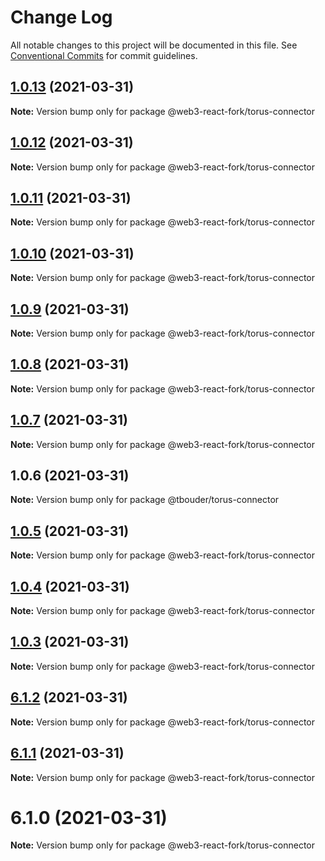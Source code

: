 # Change Log

All notable changes to this project will be documented in this file.
See [Conventional Commits](https://conventionalcommits.org) for commit guidelines.

## [1.0.13](https://github.com/TBouder/web3-react-fork/compare/@web3-react-fork/torus-connector@1.0.12...@web3-react-fork/torus-connector@1.0.13) (2021-03-31)

**Note:** Version bump only for package @web3-react-fork/torus-connector





## [1.0.12](https://github.com/TBouder/web3-react-fork/compare/@web3-react-fork/torus-connector@1.0.11...@web3-react-fork/torus-connector@1.0.12) (2021-03-31)

**Note:** Version bump only for package @web3-react-fork/torus-connector





## [1.0.11](https://github.com/TBouder/web3-react-fork/compare/@web3-react-fork/torus-connector@1.0.10...@web3-react-fork/torus-connector@1.0.11) (2021-03-31)

**Note:** Version bump only for package @web3-react-fork/torus-connector





## [1.0.10](https://github.com/TBouder/web3-react-fork/compare/@web3-react-fork/torus-connector@1.0.9...@web3-react-fork/torus-connector@1.0.10) (2021-03-31)

**Note:** Version bump only for package @web3-react-fork/torus-connector





## [1.0.9](https://github.com/TBouder/web3-react-fork/compare/@web3-react-fork/torus-connector@1.0.8...@web3-react-fork/torus-connector@1.0.9) (2021-03-31)

**Note:** Version bump only for package @web3-react-fork/torus-connector





## [1.0.8](https://github.com/TBouder/web3-react-fork/compare/@web3-react-fork/torus-connector@1.0.7...@web3-react-fork/torus-connector@1.0.8) (2021-03-31)

**Note:** Version bump only for package @web3-react-fork/torus-connector





## [1.0.7](https://github.com/TBouder/web3-react-fork/compare/@web3-react-fork/torus-connector@1.0.5...@web3-react-fork/torus-connector@1.0.7) (2021-03-31)

**Note:** Version bump only for package @web3-react-fork/torus-connector





## 1.0.6 (2021-03-31)

**Note:** Version bump only for package @tbouder/torus-connector





## [1.0.5](https://github.com/TBouder/web3-react-fork/compare/@web3-react-fork/torus-connector@1.0.4...@web3-react-fork/torus-connector@1.0.5) (2021-03-31)

**Note:** Version bump only for package @web3-react-fork/torus-connector





## [1.0.4](https://github.com/TBouder/web3-react-fork/compare/@web3-react-fork/torus-connector@1.0.3...@web3-react-fork/torus-connector@1.0.4) (2021-03-31)

**Note:** Version bump only for package @web3-react-fork/torus-connector





## [1.0.3](https://github.com/TBouder/web3-react-fork/compare/@web3-react-fork/torus-connector@6.1.2...@web3-react-fork/torus-connector@1.0.3) (2021-03-31)

**Note:** Version bump only for package @web3-react-fork/torus-connector





## [6.1.2](https://github.com/TBouder/web3-react-fork/compare/@web3-react-fork/torus-connector@6.1.1...@web3-react-fork/torus-connector@6.1.2) (2021-03-31)

**Note:** Version bump only for package @web3-react-fork/torus-connector





## [6.1.1](https://github.com/TBouder/web3-react-fork/compare/@web3-react-fork/torus-connector@6.1.0...@web3-react-fork/torus-connector@6.1.1) (2021-03-31)

**Note:** Version bump only for package @web3-react-fork/torus-connector





# 6.1.0 (2021-03-31)

**Note:** Version bump only for package @web3-react-fork/torus-connector
